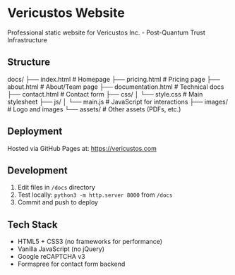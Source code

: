 # Vericustos Website

Professional static website for Vericustos Inc. - Post-Quantum Trust Infrastructure

## Structure

docs/ ├── index.html # Homepage ├── pricing.html # Pricing page ├── about.html # About/Team page ├── documentation.html # Technical docs ├── contact.html # Contact form ├── css/ │ └── style.css # Main stylesheet ├── js/ │ └── main.js # JavaScript for interactions ├── images/ # Logo and images └── assets/ # Other assets (PDFs, etc.)


## Deployment
Hosted via GitHub Pages at: https://vericustos.com

## Development
1. Edit files in `/docs` directory
2. Test locally: `python3 -m http.server 8000` from `/docs`
3. Commit and push to deploy

## Tech Stack
- HTML5 + CSS3 (no frameworks for performance)
- Vanilla JavaScript (no jQuery)
- Google reCAPTCHA v3
- Formspree for contact form backend

